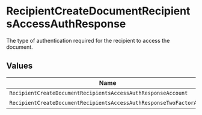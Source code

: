 # RecipientCreateDocumentRecipientsAccessAuthResponse

The type of authentication required for the recipient to access the document.


## Values

| Name                                                               | Value                                                              |
| ------------------------------------------------------------------ | ------------------------------------------------------------------ |
| `RecipientCreateDocumentRecipientsAccessAuthResponseAccount`       | ACCOUNT                                                            |
| `RecipientCreateDocumentRecipientsAccessAuthResponseTwoFactorAuth` | TWO_FACTOR_AUTH                                                    |